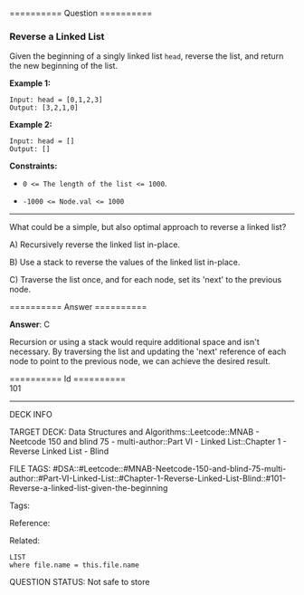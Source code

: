 ========== Question ==========  

### Reverse a Linked List

Given the beginning of a singly linked list `head`, reverse the list, and return the new beginning of the list.

**Example 1:**

```
Input: head = [0,1,2,3]
Output: [3,2,1,0]
```

**Example 2:**

```
Input: head = []
Output: []
```

**Constraints:**

-   `0 <= The length of the list <= 1000`.

-   `-1000 <= Node.val <= 1000`

---

What could be a simple, but also optimal approach to reverse a linked list?

A) Recursively reverse the linked list in-place.

B) Use a stack to reverse the values of the linked list in-place.

C) Traverse the list once, and for each node, set its 'next' to the previous node.  

========== Answer ==========  

**Answer**: C

Recursion or using a stack would require additional space and isn't necessary. By traversing the list and updating the 'next' reference of each node to point to the previous node, we can achieve the desired result.

========== Id ==========  
101

---

DECK INFO

TARGET DECK: Data Structures and Algorithms::Leetcode::MNAB - Neetcode 150 and blind 75 - multi-author::Part VI - Linked List::Chapter 1 - Reverse Linked List - Blind

FILE TAGS: #DSA::#Leetcode::#MNAB-Neetcode-150-and-blind-75-multi-author::#Part-VI-Linked-List::#Chapter-1-Reverse-Linked-List-Blind::#101-Reverse-a-linked-list-given-the-beginning

Tags:

Reference:

Related:

```dataview
LIST
where file.name = this.file.name
```
QUESTION STATUS: Not safe to store
